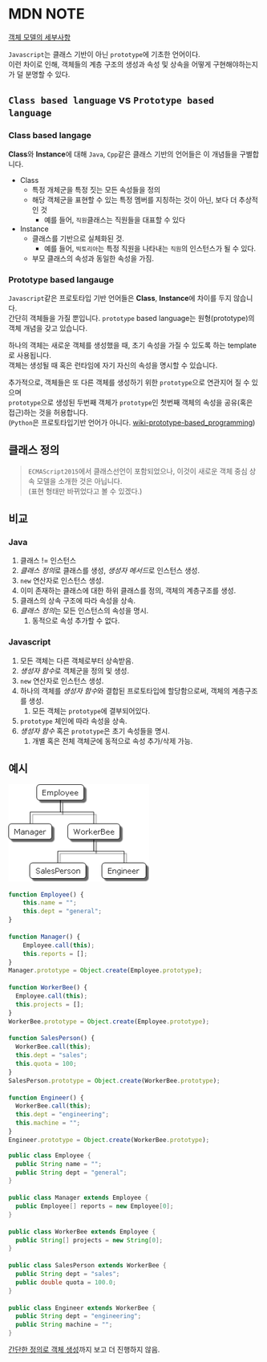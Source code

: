 # MDN NOTE

[객체 모델의 세부사항](https://developer.mozilla.org/ko/docs/Web/JavaScript/Guide/Details_of_the_Object_Model)

`Javascript`는 클래스 기반이 아닌 `prototype`에 기초한 언어이다.  
이런 차이로 인해, 객체들의 계층 구조의 생성과 속성 및 상속을 어떻게 구현해야하는지가 덜 분명할 수 있다.  

## `Class based language` vs `Prototype based language`

### Class based langage

**Class**와 **Instance**에 대해 `Java`, `Cpp`같은 클래스 기반의 언어들은 이 개념들을 구별합니다.  

- Class
  - 특정 개체군을 특정 짓는 모든 속성들을 정의
  - 해당 객체군을 표현할 수 있는 특정 멤버를 지칭하는 것이 아닌, 보다 더 추상적인 것
    - 예를 들어, `직원`클래스는 직원들을 대표할 수 있다
- Instance
  - 클래스를 기반으로 실체화된 것.
    - 예를 들어, `빅토리아`는 특정 직원을 나타내는 `직원`의 인스턴스가 될 수 있다.  
  - 부모 클래스의 속성과 동일한 속성을 가짐.

### Prototype based langauge

`Javascript`같은 프로토타입 기반 언어들은 **Class**, **Instance**에 차이를 두지 않습니다.  
간단히 객체들을 가질 뿐입니다. `prototype` based language는 원형(prototype)의 객체 개념을 갖고 있습니다.  

하나의 객체는 새로운 객체를 생성했을 때, 초기 속성을 가질 수 있도록 하는 template로 사용됩니다.  
객체는 생성될 때 혹은 런타임에 자기 자신의 속성을 명시할 수 있습니다.  

추가적으로, 객체들은 또 다른 객체를 생성하기 위한 `prototype`으로 연관지어 질 수 있으며  
`prototype`으로 생성된 두번째 객체가 `prototype`인 첫번째 객체의 속성을 공유(혹은 접근)하는 것을 허용합니다.  
(`Python`은 프로토타입기반 언어가 아니다. [wiki-prototype-based_programming](https://en.wikipedia.org/wiki/Prototype-based_programming))  

## 클래스 정의

> `ECMAScript2015`에서 클래스선언이 포함되었으나, 이것이 새로운 객체 중심 상속 모델을 소개한 것은 아닙니다.  
> (표현 형태만 바뀌었다고 볼 수 있겠다.)

## 비교

### Java

1. 클래스 != 인스턴스
2. *클래스 정의*로 클래스를 생성, *생성자 메서드*로 인스턴스 생성.
3. `new` 연산자로 인스턴스 생성.
4. 이미 존재하는 클래스에 대한 하위 클래스를 정의, 객체의 계층구조를 생성.
5. 클래스의 상속 구조에 따라 속성을 상속.
6. *클래스 정의*는 모든 인스턴스의 속성을 명시.
   1. 동적으로 속성 추가할 수 없다.

### Javascript

1. 모든 객체는 다른 객체로부터 상속받음.
2. *생성자 함수*로 객체군을 정의 및 생성.
3. `new` 연산자로 인스턴스 생성.
4. 하나의 객체를 *생성자 함수*와 결합된 프로토타입에 할당함으로써, 객체의 계층구조를 생성.
   1. 모든 객체는 `prototype`에 결부되어있다.
5. `prototype` 체인에 따라 속성을 상속.
6. *생성자 함수* 혹은 `prototype`은 초기 속성들을 명시.
   1. 개별 혹은 전체 객체군에 동적으로 속성 추가/삭제 가능.

## 예시

![직원 객체의 계층 구조](./figure8.1.png)

```js
function Employee() {
    this.name = "";
    this.dept = "general";
}

function Manager() {
    Employee.call(this);
    this.reports = [];
}
Manager.prototype = Object.create(Employee.prototype);

function WorkerBee() {
  Employee.call(this);
  this.projects = [];
}
WorkerBee.prototype = Object.create(Employee.prototype);

function SalesPerson() {
  WorkerBee.call(this);
  this.dept = "sales";
  this.quota = 100;
}
SalesPerson.prototype = Object.create(WorkerBee.prototype);

function Engineer() {
  WorkerBee.call(this);
  this.dept = "engineering";
  this.machine = "";
}
Engineer.prototype = Object.create(WorkerBee.prototype);
```

```java
public class Employee {
  public String name = "";
  public String dept = "general";
}

public class Manager extends Employee {
  public Employee[] reports = new Employee[0];
}

public class WorkerBee extends Employee {
  public String[] projects = new String[0];
}

public class SalesPerson extends WorkerBee {
  public String dept = "sales";
  public double quota = 100.0;
}

public class Engineer extends WorkerBee {
  public String dept = "engineering";
  public String machine = "";
}
```

[간단한 정의로 객체 생성](https://developer.mozilla.org/ko/docs/Web/JavaScript/Guide/Details_of_the_Object_Model#%EA%B0%84%EB%8B%A8%ED%95%9C_%EC%A0%95%EC%9D%98%EB%A1%9C_%EA%B0%9D%EC%B2%B4_%EC%83%9D%EC%84%B1)까지 보고 더 진행하지 않음.  
